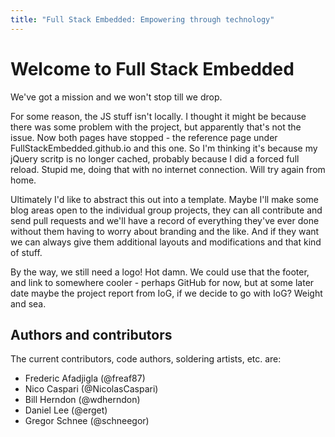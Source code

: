 ```yaml
---
title: "Full Stack Embedded: Empowering through technology"
---
```


# Welcome to Full Stack Embedded
We've got a mission and we won't stop till we drop.

For some reason, the JS stuff isn't locally. I thought it might be because
there was some problem with the project, but apparently that's not the issue.
Now both pages have stopped - the reference page under
FullStackEmbedded.github.io and this one. So I'm thinking it's because my
jQuery scritp is no longer cached, probably because I did a forced full reload.
Stupid me, doing that with no internet connection. Will try again from home.

Ultimately I'd like to abstract this out into a template. Maybe I'll make some
blog areas open to the individual group projects, they can all contribute and
send pull requests and we'll have a record of everything they've ever done
without them having to worry about branding and the like. And if they want we
can always give them additional layouts and modifications and that kind of
stuff.

By the way, we still need a logo! Hot damn. We could use that the footer, and
link to somewhere cooler - perhaps GitHub for now, but at some later date maybe
the project report from IoG, if we decide to go with IoG? Weight and sea.

## Authors and contributors
The current contributors, code authors, soldering artists, etc. are:

* Frederic Afadjigla (@freaf87)
* Nico Caspari (@NicolasCaspari)
* Bill Herndon (@wdherndon)
* Daniel Lee (@erget)
* Gregor Schnee (@schneegor)
